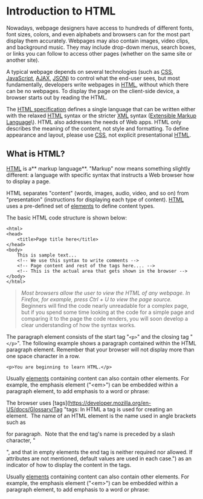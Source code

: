 # Introduction to HTML

Nowadays, webpage designers have access to hundreds of different fonts, font sizes, colors, and even alphabets and browsers can for the most part display them accurately.  Webpages may also contain images, video clips, and background music. They may include drop-down menus, search boxes, or links you can follow to access other pages \(whether on the same site or another site\).

A typical webpage depends on several technologies \(such as [CSS](https://developer.mozilla.org/en-US/docs/CSS "CSS"), [JavaScript](https://developer.mozilla.org/en-US/docs/JavaScript/About_JavaScript "JavaScript/About_JavaScript"), [AJAX](https://developer.mozilla.org/en-US/docs/AJAX "AJAX"), [JSON](https://developer.mozilla.org/en-US/docs/JSON "JSON")\) to control what the end-user sees, but most fundamentally, developers write webpages in [HTML](https://developer.mozilla.org/en-US/docs/HTML "HTML"), without which there can be no webpages. To display the page on the client-side device, a browser starts out by reading the HTML.

The [HTML specification](http://www.w3.org/html/wg/drafts/html/master/ "http://www.w3.org/html/wg/drafts/html/master/") defines a single language that can be written either with the relaxed [HTML](https://developer.mozilla.org/en-US/docs/Glossary/HTML "HTML: HTML (HyperText Markup Language) is a descriptive language that specifies webpage structure.") syntax or the stricter [XML](https://developer.mozilla.org/en-US/docs/Glossary/XML "XML: eXtensible Markup Language (XML) is a generic markup language specified by the W3C. The information technology (IT) industry uses many languages based on XML as data-description languages.") syntax \([Extensible Markup Language](http://www.w3.org/XML/ "http://www.w3.org/XML/")\). HTML also addresses the needs of Web apps. HTML only describes the meaning of the content, not style and formatting. To define appearance and layout, please use [CSS](https://developer.mozilla.org/en-US/docs/Glossary/CSS "CSS: CSS (Cascading Style Sheets) is a declarative language that controls how webpages look in the browser."), not explicit presentational [HTML](https://developer.mozilla.org/en-US/docs/Glossary/HTML "HTML: HTML (HyperText Markup Language) is a descriptive language that specifies webpage structure.").

## **What is HTML?**

[HTML](https://developer.mozilla.org/en-US/docs/Glossary/HTML "HTML: HTML (HyperText Markup Language) is a descriptive language that specifies webpage structure.") is a** markup language**. "Markup" now means something slightly different: a language with specific syntax that instructs a Web browser how to display a page.

HTML separates "content" \(words, images, audio, video, and so on\) from "presentation" \(instructions for displaying each type of content\). [HTML](https://developer.mozilla.org/en-US/docs/Glossary/HTML "HTML: HTML (HyperText Markup Language) is a descriptive language that specifies webpage structure.") uses a pre-defined set of [elements](https://developer.mozilla.org/en-US/docs/Glossary/Element "elements: An element is a part of a webpage. In XML and HTML, an element may contain a data item or a chunk of text or an image, or perhaps nothing. A typical element includes an opening tag with some attributes, a content, and a closing tag:") to define content types.

The basic HTML code structure is shown below:

```
<html>
<head>
    <title>Page title here</title>
</head>
<body>
    This is sample text...
    <!-- We use this syntax to write comments -->
    <!-- Page content and rest of the tags here.... -->
    <!-- This is the actual area that gets shown in the browser -->
</body>
</html>
```

> _Most browsers allow the user to view the HTML of any webpage. In Firefox, for example, press Ctrl + U to view the page source._ Beginners will find the code nearly unreadable for a complex page, but if you spend some time looking at the code for a simple page and comparing it to the page the code renders, you will soon develop a clear understanding of how the syntax works.

The paragraph element consists of the start tag "`<p>`" and the closing tag "`</p>`". The following example shows a paragraph contained within the HTML paragraph element. Remember that your browser will not display more than one space character in a row.

```
<p>You are beginning to learn HTML.</p>
```

Usually [elements](https://developer.mozilla.org/en-US/docs/Glossary/Element "elements: An element is a part of a webpage. In XML and HTML, an element may contain a data item or a chunk of text or an image, or perhaps nothing. A typical element includes an opening tag with some attributes, a content, and a closing tag:") containing content can also contain other elements. For example, the emphasis element \("&lt;em&gt;"\) can be embedded within a paragraph element, to add emphasis to a word or phrase:

The browser uses [tags](https://developer.mozilla.org/en-US/docs/Glossary/Tag "tags: In HTML a tag is used for creating an element.  The name of an HTML element is the name used in angle brackets such as <p> for paragraph.  Note that the end tag's name is preceded by a slash character, "</p>", and that in empty elements the end tag is neither required nor allowed. If attributes are not mentioned, default values are used in each case.") as an indicator of how to display the content in the tags.

Usually [elements](https://developer.mozilla.org/en-US/docs/Glossary/Element "elements: An element is a part of a webpage. In XML and HTML, an element may contain a data item or a chunk of text or an image, or perhaps nothing. A typical element includes an opening tag with some attributes, a content, and a closing tag:") containing content can also contain other elements. For example, the emphasis element \("&lt;em&gt;"\) can be embedded within a paragraph element, to add emphasis to a word or phrase:










